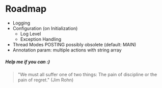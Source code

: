 # Roadmap
- Logging
- Configuration (on Initialization)
  - Log Level
  - Exception Handling
- Thread Modes POSTING possibly obsolete (default: MAIN)
- Annotation param: multiple actions with string array

##### Help me if you can :)

> "We must all suffer one of two things: The pain of discipline or the pain of regret." (Jim Rohn)

